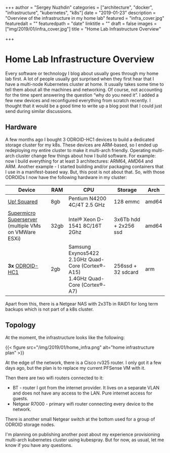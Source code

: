 +++
author = "Sergey Nuzhdin"
categories = ["architecture", "docker", "infrastructure", "kubernetes", "k8s"]
date = "2019-01-23"
description = "Overview of the infrastructure in my home lab"
featured = "infra_cover.jpg"
featuredalt = ""
featuredpath = "date"
linktitle = ""
draft = false
images = ["img/2019/01/infra_cover.jpg"]
title = "Home Lab Infrastructure Overview"

+++

# Home Lab Infrastructure Overview
Every software or technology I blog about usually goes through my home lab first. A lot of people usually got surprised when they first hear that I have a multi-node Kubernetes cluster at home. It usually takes some time to tell them about all the machines and networking. Of course, not accounting for the time spent answering the question “why do you need it”.
I added a few new devices and reconfigured everything from scratch recently. I thought that it would be a good time to write up a blog post that I could just send during similar discussions.

## Hardware

A few months ago I bought 3 ODROID-HC1 devices to build a dedicated storage cluster for my k8s. These devices are ARM-based, so I ended up redeploying my entire cluster to make it multi-arch friendly. 
Operating multi-arch cluster change few things about how I build software. For example: now I build everything for at least 3 architectures: ARM64, AMD64 and ARM. Another example - I started building and/or packaging containers that I use in a manifest-based way.  But, this post is not about that.
So, with those ODROIDs I now have the following hardware in my cluster:

| **Device**                                                                                                                              | **RAM** | **CPU**                                                                                | **Storage**           | **Arch** |
| --------------------------------------------------------------------------------------------------------------------------------------- | ------- | -------------------------------------------------------------------------------------- | --------------------- | -------- |
| [Up! Squared](https://up-shop.org/home/182-up-squared-pentium-8gb-128b-pack.html)                                                       | 8gb     | Pentium N4200 4C/4T 2.5 GHz                                                            | 128 emmc              | amd64    |
| [Supermicro Superserver](https://www.supermicro.com/products/system/midtower/5028/sys-5028d-tn4t.cfm) <br>(multiple VMs on VMWare ESXi) | 32gb    | Intel® Xeon D-1541 8C/16T 2Ghz                                                         | 3x6Tb hdd + 2x256 ssd | amd64    |
| **3x** [ODROID-HC1](https://www.hardkernel.com/shop/odroid-hc1-home-cloud-one/)                                                         | 2gb     | Samsung Exynos5422 <br>2.1GHz Quad-Core (Cortex®-A15)<br>1.4GHz Quad-Core (Cortex®-A7) | 256ssd + 32 sdcard    | arm      |

Apart from this, there is a Netgear NAS with 2x3Tb in RAID1 for long term backups which is not part of a k8s cluster.

## Topology

At the moment, the infrastructure looks like the following:

{{< figure src="/img/2019/01/home_infra.png"  alt="home infrastructure plan" >}}

At the edge of the network, there is a Cisco rv325 router. I only got it a few days ago, but the plan is to replace my current PFSense VM with it.

Then there are two wifi routers connected to it:

- BT - router I got from the internet provider. It lives on a separate VLAN and does not have any access to the LAN. Pure internet access for guests.
- Netgear R7000 - primary wifi router connecting every device to the network.

There is another small Netgear switch at the bottom used for a group of ODROID storage nodes.

I'm planning on publishing another post about my experience provisioning multi-arch kubernetes cluster using kubespray. But for now, as usual, let me know if you have any questions.
